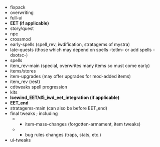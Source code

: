 
- fixpack
- overwriting
- full-ui
- **EET (if applicable)**
- story/quest
- npc
- crossmod
- early-spells (spell_rev, iwdification, stratagems of mystra)
- late-quests (those which may depend on spells -totlm- or add spells - dsotsc-)
- spells
- item_rev-main (special, overwrites many items so must come early)
- items/stores
- item-upgrades (may offer upgrades for mod-added items)
- item_rev (rest)
- cdtweaks spell progression
- kits
- **Icewind_EET/d5_iwd_eet_integration (if applicable)**
- **EET_end**
- stratagems-main (can also be before EET_end)
- final tweaks ; including 
  - * item-mass-changes (forgotten-armament, item tweaks)
  - * bug rules changes (traps, stats, etc.)
- ui-tweaks
